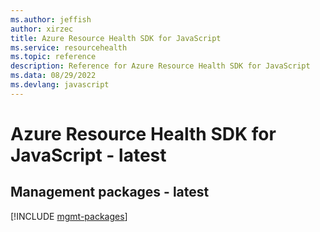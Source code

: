 ```yaml
---
ms.author: jeffish
author: xirzec
title: Azure Resource Health SDK for JavaScript
ms.service: resourcehealth
ms.topic: reference
description: Reference for Azure Resource Health SDK for JavaScript
ms.data: 08/29/2022
ms.devlang: javascript
---
```

# Azure Resource Health SDK for JavaScript - latest

## Management packages - latest
[!INCLUDE [mgmt-packages](resource-health-mgmt-index.md)]